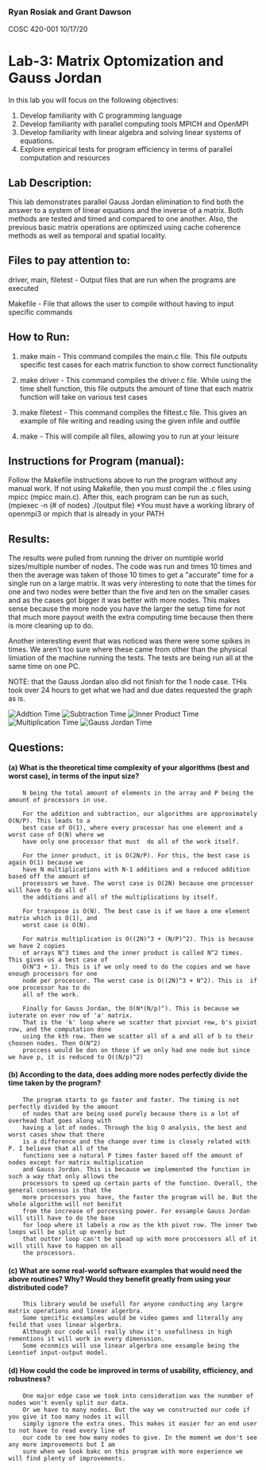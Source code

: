 ### Ryan Rosiak and Grant Dawson
COSC 420-001
10/17/20

# Lab-3: Matrix Optomization and Gauss Jordan
In this lab you will focus on the following objectives:
1. Develop familiarity with C programming language
2. Develop familiarity with parallel computing tools MPICH and OpenMPI
3. Develop familiarity with linear algebra and solving linear systems of equations.
4. Explore empirical tests for program efficiency in terms of parallel computation and resources
 

## Lab Description:
This lab demonstrates parallel Gauss Jordan elimination to find both the 
answer to a system of linear equations and the inverse of a matrix. Both 
methods are tested and timed and compared to one another. Also, the previous
basic matrix operations are optimized using cache coherence methods as well
as temporal and spatial locality.

## Files to pay attention to:

driver, main, filetest - Output files that are run when the programs are executed

Makefile - File that allows the user to compile without having to input specific commands

## How to Run:

1. make main
        - This command compiles the main.c file. This file outputs specific test cases for each
        matrix function to show correct functionality

2. make driver
        - This command compiles the driver.c file. While using the time shell function, this 
        file outputs the amount of time that each matrix function will take on various test cases

3. make filetest
        - This command compiles the filtest.c file. This gives an example of file writing and reading
        using the given infile and outfile

3. make
        - This will compile all files, allowing you to run at your leisure

## Instructions for Program (manual):
Follow the Makefile instructions above to run the program without any manual work. If not
using Makefile, then you must compil the .c files using mpicc (mpicc main.c). After this,
each program can be run as such, (mpiexec -n (# of nodes) ./(output file)
*You must have a working library of openmpi3 or mpich that is already in your PATH


## Results: 

The results were pulled from running the driver on numtiple world sizes/multiple number of nodes. 
The code was run and times 10 times and then the average was taken of those 10 times to get a "accurate"
time for a single run on a large matrix. It was very interesting to note that the times for one and two 
nodes were better than the five and ten on the smaller cases and as the cases got bigger it was better with more nodes.
This makes sense because the more node you have the larger the setup time for not that much more payout weith the extra computing time 
because then there is more cleaning up to do. 

Another interesting event that was noticed was there were some spikes in times. We aren't too sure where these came from other than 
the physical limiation of the machine running the tests. The tests are being run all at the same time on one PC. 

NOTE: that the Gauss Jordan also did not finish for the 1 node case. THis took over 24 hours to get what we had and due dates requested the graph as is. 


![Addtion Time](https://github.com/spa542/COSC420/blob/master/Lab3/Img/Addition.png)
![Subtraction Time](https://github.com/spa542/COSC420/blob/master/Lab3/Img/Subtraction.png)
![Inner Product Time](https://github.com/spa542/COSC420/blob/master/Lab3/Img/Inner%20Product.png)
![Multiplication Time](https://github.com/spa542/COSC420/blob/master/Lab3/Img/Multiplication.png)
![Gauss Jordan Time](https://github.com/spa542/COSC420/blob/master/Lab3/Img/GaussJordan.png)

## Questions:

#### (a) What is the theoretical time complexity of your algorithms (best and worst case), in terms of the input size?
        
        N being the total amount of elements in the array and P being the amount of processors in use.
        
        For the addition and subtraction, our algorithms are approximately O(N/P). This leads to a 
        best case of O(1), where every processor has one element and a worst case of O(N) where we
        have only one processor that must  do all of the work itself. 
        
        For the inner product, it is O(2N/P). For this, the best case is again O(1) because we 
        have N multiplications with N-1 additions and a reduced addition based off the amount of
        processors we have. The worst case is O(2N) because one processor will have to do all of 
        the additions and all of the multiplications by itself.
        
        For transpose is O(N). The best case is if we have a one element matrix which is O(1), and
        worst case is O(N). 
        
        For matrix multiplication is O((2N)^3 + (N/P)^2). This is because we have 2 copies
        of arrays N^3 times and the inner product is called N^2 times. This gives us a best case of
        O(N^3 + 1). This is if we only need to do the copies and we have enough processors for one
        node per processor. The worst case is O((2N)^3 + N^2). This is  if one processor has to do
        all of the work. 
        
        Finally for Gauss Jordan, the O(N*(N/p)^). This is because we iuterate on ever row of 'a' matrix.
        That is the 'k' loop where we scatter that pivviot row, b's piviot row, and the computation done
        using the kth row. Then we scatter all of a and all of b to their choosen nodes. Then O(N^2)
        proccess would be don on those if we only had one node but since we have p, it is reduced to O((N/p)^2)

#### (b) According to the data, does adding more nodes perfectly divide the time taken by the program?

        The program starts to go faster and faster. The timing is not perfectly divided by the amount
        of nodes that are being used purely because there is a lot of overhead that goes along with
        having a lot of nodes. Through the big O analysis, the best and worst cases show that there
        is a difference and the change over time is closely related with P. I believe that all of the
        functions see a natural P times faster based off the amount of nodes except for matrix multiplication
        and Gauss Jordan. This is because we implemented the function in such a way that only allows the
        processors to speed up certain parts of the function. Overall, the general consensus is that the
        more processors you  have, the faster the program will be. But the whole algorithm will not benifit
        from the increase of porcessing power. For exsample Gauss Jordan will still have to do the base 
        for loop where it labels a row as the kth pivot row. The inner two loops will be split up evenly but
        that outter loop can't be spead up with more proccessors all of it will still have to happen on all 
        the processors. 

#### (c) What are some real-world software examples that would need the above routines? Why? Would they benefit greatly from using your distributed code?
        
        This library would be usefull for anyone conducting any largre matrix operations and linear algerbra.
        Some specific exsamples would be video games and literally any feild that uses linear algerbra. 
        Although our code will really show it's usefullness in high rementions it will work in every dimenssion. 
        Some econmics will use linear algerbra one exsample being the Leontief input-output model.
        
#### (d) How could the code be improved in terms of usability, efficiency, and robustness?
        
        One major edge case we took into consideration was the nunmber of nodes won't evenly split our data.
        Or we have to many nodes. But the way we constructed our code if you give it too many nodes it will
        simply ignore the extra ones. This makes it easier for an end user to not have to read every line of
        our code to see how many nodes to give. In the moment we don't see any more improvements but I am 
        sure when we look bakc on this program with more experience we will find plenty of improvements.
        
        
